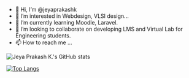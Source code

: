 - 👋 Hi, I’m @jeyaprakashk
- 👀 I’m interested in Webdesign, VLSI design...
- 🌱 I’m currently learning Moodle, Laravel.
- 💞️ I’m looking to collaborate on developing LMS and Virtual Lab for Engineering students.
- 📫 How to reach me ...

<!---
jeyaprakashk/jeyaprakashk is a ✨ special ✨ repository because its `README.md` (this file) appears on your GitHub profile.
You can click the Preview link to take a look at your changes.
--->
![Jeya Prakash K.'s GitHub stats](https://github-readme-stats.vercel.app/api?username=jeyaprakashk&count_private=true&show_icons=true)


[![Top Langs](https://github-readme-stats.vercel.app/api/top-langs/?username=jeyaprakashk&layout=compact)](https://github.com/anuraghazra/github-readme-stats)
